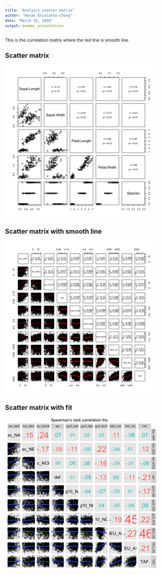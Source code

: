 ```yaml
---
title: "Analysis_scatter_matrix"
author: "Renan Escalante-Chong"
date: "March 16, 2016"
output: beamer_presentation
---
```



This is the correlation matrix where the red line is smooth line.







## Scatter matrix

![plot of chunk plot1](figure/plot1-1.png)

## Scatter matrix with smooth line

![plot of chunk plot2](figure/plot2-1.png)

## Scatter matrix with fit

![plot of chunk plot3](figure/plot3-1.png)

